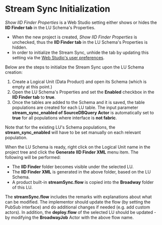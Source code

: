 # Stream Sync Initialization

<web>

*Show IID Finder Properties* is a Web Studio setting either shows or hides the **IID Finder tab** in the LU Schema's Properties. 

* When the new project is created, *Show IID Finder Properties* is unchecked, thus the **IID Finder tab** in the LU Schema's Properties is hidden. 
* In order to initialize the Stream Sync, unhide the tab by updating this setting via the [Web Studio's user preferences](/articles/04_fabric_studio/04_user_preferences.md). 

</web>

Below are the steps to initialize the Stream Sync upon the LU Schema creation:

1. Create a Logical Unit (Data Product) and open its Schema (which is empty at this point.) 
2. Open the LU Schema's Properties and set the **Enabled** checkbox in the **IID Finder tab** to **true**.
3. Once the tables are added to the Schema and it is saved, the table populations are created for each LU table. The input parameter **stream_sync_enabled of SourceDBQuery Actor** is automatically set to **true** for all populations where interface is **not fabric**.

Note that for the existing LU's Schema populations, the **stream_sync_enabled** will have to be set manually on each relevant population.

When the LU Schema is ready, right click on the Logical Unit name in the project tree and click the **Generate** **IID Finder XML** menu item. The following will be performed:

* The **IID Finder** folder becomes visible under the selected LU.
* The **IID Finder XML** is generated in the above folder, based on the LU Schema.
* A product built-in **streamSync.flow** is copied into the **Broadway** folder of this LU.

The **streamSync.flow** includes the remarks with explanations about what can be modified. The implementor should update the flow (by setting the PubSub interface) and do additional changes if needed (e.g. add custom actors). In addition, the **deploy.flow** of the selected LU should be updated - by modifying the **BroadwayJob** Actor with the above flow name.

